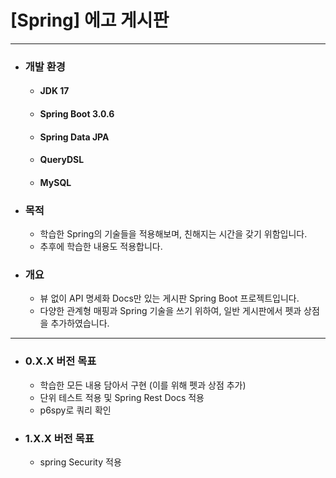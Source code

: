 # [Spring] 에고 게시판

--- 

- ### 개발 환경
    - #### JDK 17
    - #### Spring Boot 3.0.6
    - #### Spring Data JPA
    - #### QueryDSL
    - #### MySQL

- ### 목적
    - 학습한 Spring의 기술들을 적용해보며, 친해지는 시간을 갖기 위함입니다.
    - 추후에 학습한 내용도 적용합니다.

- ### 개요
    - 뷰 없이 API 명세화 Docs만 있는 게시판 Spring Boot 프로젝트입니다.
    - 다양한 관계형 매핑과 Spring 기술을 쓰기 위하여, 일반 게시판에서 펫과 상점을 추가하였습니다.

---

- ### 0.X.X 버전 목표
    - 학습한 모든 내용 담아서 구현 (이를 위해 펫과 상점 추가)
    - 단위 테스트 적용 및 Spring Rest Docs 적용
    - p6spy로 쿼리 확인

- ### 1.X.X 버전 목표
    - spring Security 적용